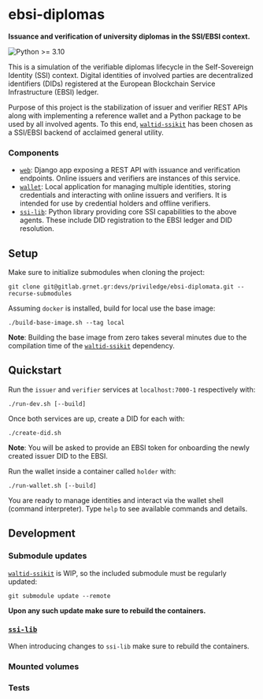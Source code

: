 # ebsi-diplomas

**Issuance and verification of university diplomas in the SSI/EBSI context.**

![Python >= 3.10](https://img.shields.io/badge/python-%3E%3D%203.10-blue.svg)

This is a simulation of the verifiable diplomas lifecycle in the Self-Sovereign
Identity (SSI) context. Digital identities of involved parties are
decentralized identifiers (DIDs) registered at the European Blockchain Service
Infrastructure (EBSI) ledger.

Purpose of this project is the stabilization of issuer and verifier REST APIs
along with implementing a reference wallet and a Python package to be used by
all involved agents. To this end,
[`waltid-ssikit`](https://github.com/walt-id/waltid-ssikit) has been chosen as
a SSI/EBSI backend of acclaimed general utility.

### Components

- [`web`](./web): Django app exposing a REST API with issuance and verification
  endpoints. Online issuers and verifiers are instances of this service.
- [`wallet`](./wallet): Local application for managing multiple identities,
  storing credentials and interacting with online issuers and verifiers. It is
  intended for use by credential holders and offline verifiers.
- [`ssi-lib`](./ssi-lib): Python library providing core SSI capabilities to the
  above agents. These include DID registration to the EBSI ledger and DID
  resolution.

## Setup

Make sure to initialize submodules when cloning the project:

```commandline
git clone git@gitlab.grnet.gr:devs/priviledge/ebsi-diplomata.git --recurse-submodules
```

Assuming `docker` is installed, build for local use the base image:

```commandline
./build-base-image.sh --tag local
```

**Note**: Building the base image from zero takes several minutes due to the
compilation time of the [`waltid-ssikit`](https://github.com/walt-id/waltid-ssikit)
dependency.

## Quickstart

Run the `issuer` and `verifier` services at `localhost:7000-1` respectively with:

```commandline
./run-dev.sh [--build]
```

Once both services are up, create a DID for each with:

```commandline
./create-did.sh
```

**Note**: You will be asked to provide an EBSI token for onboarding the newly
created issuer DID to the EBSI.

Run the wallet inside a container called `holder` with:

```commandline
./run-wallet.sh [--build]
```

You are ready to manage identities and interact via the wallet shell (command
interpreter). Type `help` to see available commands and details.

## Development

### Submodule updates

[`waltid-ssikit`](https://github.com/walt-id/waltid-ssikit) is WIP, so the
included submodule must be regularly updated:

```commandline
git submodule update --remote
```

**Upon any such update make sure to rebuild the containers.**

### [`ssi-lib`](./ssi-lib)

When introducing changes to `ssi-lib` make sure to rebuild the containers.

### Mounted volumes

### Tests
